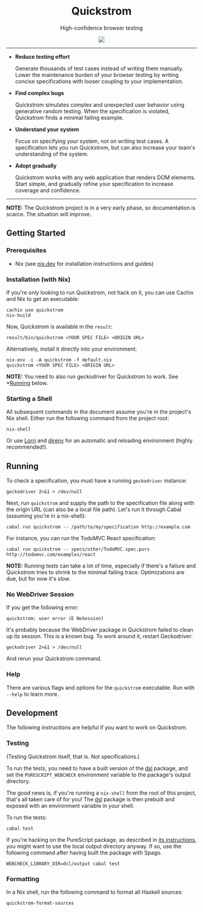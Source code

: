 <div align=center>
<h1>Quickstrom</h1>
<p>High-confidence browser testing</p>
<p>
  <img src="https://github.com/quickstrom-tools/quickstrom/workflows/Test/badge.svg?branch=master" />
</p>
</div>

<hr>

* **Reduce testing effort**

  Generate thousands of test cases instead of writing them manually. Lower
  the maintenance burden of your browser testing by writing concise
  specifications with looser coupling to your implementation.

* **Find complex bugs**

  Quickstrom simulates complex and unexpected user behavior using generative
  random testing. When the specification is violated, Quickstrom finds a
  minimal failing example.

* **Understand your system**

  Focus on specifying your system, not on writing test cases. A specification
  lets you run Quickstrom, but can also increase your team's understanding of
  the system.

* **Adopt gradually**

  Quickstrom works with any web application that renders DOM elements. Start
  simple, and gradually refine your specification to increase coverage and
  confidence.

<hr>

**NOTE:** The Quickstrom project is in a very early phase, so documentation is
scarce. The situation will improve.

## Getting Started


### Prerequisites

* Nix (see [nix.dev](https://nix.dev/) for installation instructions and guides)


### Installation (with Nix)

If you're only looking to run Quickstrom, not hack on it, you can use Cachix
and Nix to get an executable:

```
cachix use quickstrom
nix-build
```

Now, Quickstrom is available in the `result`:

```
result/bin/quickstrom <YOUR SPEC FILE> <ORIGIN URL>
```

Alternatively, install it directly into your environment:

```
nix-env -i -A quickstrom -f default.nix
quickstrom <YOUR SPEC FILE> <ORIGIN URL>
```

**NOTE:** You need to also run geckodriver for Quickstrom to work. See
*[Running](#running) below.

### Starting a Shell

All subsequent commands in the document assume you're in the project's Nix
shell. Either run the following command from the project root:

```
nix-shell
```

Or use [Lorri](https://github.com/target/lorri) and
[direnv](https://direnv.net/) for an automatic and reloading environment
(highly recommended!).

## Running

To check a specification, you must have a running `geckodriver` instance:

```
geckodriver 2>&1 > /dev/null
```

Next, run `quickstrom` and supply the path to the specification file along with
the origin URL (can also be a local file path). Let's run it through Cabal
(assuming you're in a nix-shell):

```
cabal run quickstrom -- /path/to/my/specification http://example.com
```

For instance, you can run the TodoMVC React specification:

```
cabal run quickstrom -- specs/other/TodoMVC.spec.purs http://todomvc.com/examples/react
```

**NOTE:** Running tests can take a lot of time, especially if there's a
failure and Quickstrom tries to shrink to the minimal failing trace.
Optimizations are due, but for now it's _slow_.

### No WebDriver Session

If you get the following error:

```
quickstrom: user error (E NoSession)
```

It's probably because the WebDriver package in Quickstrom failed to clean up
its session. This is a known bug. To work around it, restart Geckodriver:

```
geckodriver 2>&1 > /dev/null
```

And rerun your Quickstrom command.

### Help

There are various flags and options for the `quickstrom` executable. Run with
`--help` to learn more.

## Development

The following instructions are helpful if you want to work on Quickstrom.

### Testing

(Testing Quickstrom itself, that is. Not specifications.)

To run the tests, you need to have a built version of the
[dsl](dsl) package, and set the
`PURESCRIPT_WEBCHECK` environment variable to the package's output
directory.

The good news is, if you're running a `nix-shell` from the root of
this project, that's all taken care of for you! The
[dsl](dsl) package is then prebuilt and
exposed with an environment variable in your shell.

To run the tests:

```
cabal test
```

If you're hacking on the PureScript package, as described in [its
instructions](dsl/README.md), you might want to use the local
output directory anyway. If so, use the following command after having built
the package with Spago.

```
WEBCHECK_LIBRARY_DIR=dsl/output cabal test
```


### Formatting

In a Nix shell, run the following command to format all Haskell sources:

```bash
quickstrom-format-sources
```
